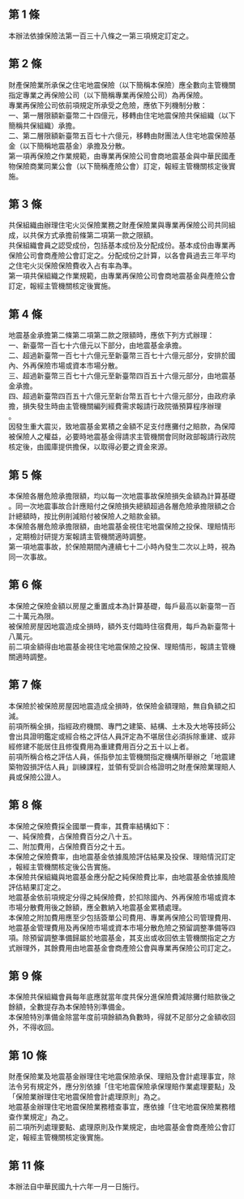 第 1 條
-------
本辦法依據保險法第一百三十八條之一第三項規定訂定之。

第 2 條
-------
財產保險業所承保之住宅地震保險（以下簡稱本保險）應全數向主管機關  
指定專業之再保險公司（以下簡稱專業再保險公司）為再保險。  
專業再保險公司依前項規定所承受之危險，應依下列機制分散：  
一、第一層限額新臺幣二十四億元，移轉由住宅地震保險共保組織（以下  
    簡稱共保組織）承擔。  
二、第二層限額新臺幣五百七十六億元，移轉由財團法人住宅地震保險基  
    金（以下簡稱地震基金）承擔及分散。  
第一項再保險之作業規範，由專業再保險公司會商地震基金與中華民國產  
物保險商業同業公會（以下簡稱產險公會）訂定，報經主管機關核定後實  
施。

第 3 條
-------
共保組織由辦理住宅火災保險業務之財產保險業與專業再保險公司共同組  
成，以共保方式承擔前條第二項第一款之限額。  
共保組織會員之認受成份，包括基本成份及分配成份。基本成份由專業再  
保險公司會商產險公會訂定之。分配成份之計算，以各會員過去三年平均  
之住宅火災保險保險費收入占有率為準。  
第一項共保組織之作業規範，由專業再保險公司會商地震基金與產險公會  
訂定，報經主管機關核定後實施。

第 4 條
-------
地震基金承擔第二條第二項第二款之限額時，應依下列方式辦理：  
一、新臺幣一百七十六億元以下部分，由地震基金承擔。  
二、超過新臺幣一百七十六億元至新臺幣三百七十六億元部分，安排於國  
    內、外再保險市場或資本市場分散。  
三、超過新臺幣三百七十六億元至新臺幣四百五十六億元部分，由地震基  
    金承擔。  
四、超過新臺幣四百五十六億元至新台幣五百七十六億元部分，由政府承  
    擔，損失發生時由主管機關編列經費需求報請行政院循預算程序辦理  
    。  
因發生重大震災，致地震基金累積之金額不足支付應攤付之賠款，為保障  
被保險人之權益，必要時地震基金得請求主管機關會同財政部報請行政院  
核定後，由國庫提供擔保，以取得必要之資金來源。

第 5 條
-------
本保險各層危險承擔限額，均以每一次地震事故保險損失金額為計算基礎  
。同一次地震事故合計應賠付之保險損失總額超過各層危險承擔限額之合  
計總額時，按比例削減賠付被保險人之賠款金額。  
本保險各層危險承擔限額，由地震基金視住宅地震保險之投保、理賠情形  
，定期檢討研提方案報請主管機關適時調整。  
第一項地震事故，於保險期間內連續七十二小時內發生二次以上時，視為  
同一次事故。

第 6 條
-------
本保險之保險金額以房屋之重置成本為計算基礎，每戶最高以新臺幣一百  
二十萬元為限。  
被保險房屋因地震造成全損時，額外支付臨時住宿費用，每戶為新臺幣十  
八萬元。  
前二項金額得由地震基金視住宅地震保險之投保、理賠情形，報請主管機  
關適時調整。

第 7 條
-------
本保險於被保險房屋因地震造成全損時，依保險金額理賠，無自負額之扣  
減。  
前項所稱全損，指經政府機關、專門之建築、結構、土木及大地等技師公  
會出具證明鑑定或經合格之評估人員評定為不堪居住必須拆除重建、或非  
經修建不能居住且修復費用為重建費用百分之五十以上者。  
前項所稱合格之評估人員，係指參加主管機關指定機構所舉辦之「地震建  
築物毀損評估人員」訓練課程，並領有受訓合格證明之財產保險業理賠人  
員或保險公證人。

第 8 條
-------
本保險之保險費採全國單一費率，其費率結構如下：  
一、純保險費，占保險費百分之八十五。  
二、附加費用，占保險費百分之十五。  
本保險之保險費率，由地震基金依據風險評估結果及投保、理賠情況訂定  
，報經主管機關核定後公告實施。  
本保險共保組織與地震基金應分配之純保險費比率，由地震基金依據風險  
評估結果訂定之。  
地震基金依前項規定分得之純保險費，於扣除國內、外再保險市場或資本  
市場分散費用後之餘額，應全數納入地震基金累積處理。  
本保險之附加費用應至少包括簽單公司費用、專業再保險公司管理費用、  
地震基金管理費用及再保險市場或資本市場分散危險之預留調整準備等四  
項。除預留調整準備歸屬於地震基金，其支出或收回依主管機關指定之方  
式辦理外，其餘費用由地震基金會商產險公會與專業再保險公司訂定之。

第 9 條
-------
本保險共保組織會員每年底應就當年度共保分進保險費減除攤付賠款後之  
餘額，全數提存為本保險特別準備金。  
本保險特別準備金除當年度前項餘額為負數時，得就不足部分之金額收回  
外，不得收回。

第 10 條
--------
財產保險業及地震基金辦理住宅地震保險承保、理賠及會計處理事宜，除  
法令另有規定外，應分別依據「住宅地震保險承保理賠作業處理要點」及  
「保險業辦理住宅地震保險會計處理原則」為之。  
地震基金辦理住宅地震保險業務稽查事宜，應依據「住宅地震保險業務稽  
查作業規定」為之。  
前二項所列處理要點、處理原則及作業規定，由地震基金會商產險公會訂  
定，報經主管機關核定後實施。

第 11 條
--------
本辦法自中華民國九十六年一月一日施行。

